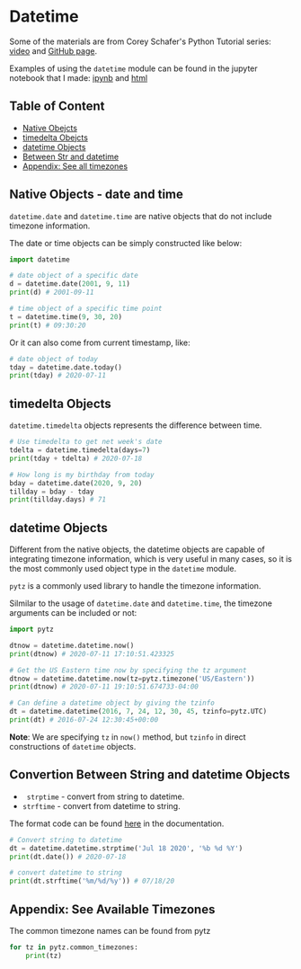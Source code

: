 # Datetime

Some of the materials are from Corey Schafer's Python Tutorial series: [video](https://www.youtube.com/watch?v=eirjjyP2qcQ) and [GitHub page](https://github.com/CoreyMSchafer/code_snippets/blob/master/Datetime/dates.py).

Examples of using the `datetime` module can be found in the jupyter notebook that I made: [ipynb](datetime.ipynb) and [html](https://htmlpreview.github.io/?https://github.com/zhouxu-ds/DS_tools/blob/master/misc/datetime/datetime.html)

## Table of Content

- [Native Obejcts](#native)
- [timedelta Obejcts](#timedelta)
- [datetime Objects](#datetime)
- [Between Str and datetime](#string)
- [Appendix: See all timezones](#tz)

<a name='native'></a>

## Native Objects - date and time

`datetime.date` and `datetime.time` are native objects that do not include timezone information.

The date or time objects can be simply constructed like below:

```python
import datetime

# date object of a specific date
d = datetime.date(2001, 9, 11)
print(d) # 2001-09-11

# time object of a specific time point
t = datetime.time(9, 30, 20)
print(t) # 09:30:20
```

Or it can also come from current timestamp, like:

```python
# date object of today
tday = datetime.date.today()
print(tday) # 2020-07-11
```

<a name='timedelta'></a>

## timedelta Objects

`datetime.timedelta` objects represents the difference between time.

```python
# Use timedelta to get net week's date
tdelta = datetime.timedelta(days=7)
print(tday + tdelta) # 2020-07-18

# How long is my birthday from today
bday = datetime.date(2020, 9, 20)
tillday = bday - tday
print(tillday.days) # 71
```

<a name='datetime'></a>

## datetime Objects

Different from the native objects, the datetime objects are capable of integrating timezone information, which is very useful in many cases, so it is the most commonly used object type in the `datetime` module.

`pytz` is a commonly used library to handle the timezone information.

Silmilar to the usage of `datetime.date` and `datetime.time`, the timezone arguments can be included or not:

```python
import pytz

dtnow = datetime.datetime.now()
print(dtnow) # 2020-07-11 17:10:51.423325

# Get the US Eastern time now by specifying the tz argument
dtnow = datetime.datetime.now(tz=pytz.timezone('US/Eastern'))
print(dtnow) # 2020-07-11 19:10:51.674733-04:00

# Can define a datetime object by giving the tzinfo
dt = datetime.datetime(2016, 7, 24, 12, 30, 45, tzinfo=pytz.UTC)
print(dt) # 2016-07-24 12:30:45+00:00
```

**Note**: We are specifying `tz` in `now()` method, but `tzinfo` in direct constructions of `datetime` objects.

<a name='string'></a>

## Convertion Between String and datetime Objects

- ` strptime` - convert from string to datetime.
- `strftime` - convert from datetime to string.

The format code can be found [here](https://docs.python.org/3/library/datetime.html#strftime-and-strptime-format-codes) in the documentation.

```python
# Convert string to datetime
dt = datetime.datetime.strptime('Jul 18 2020', '%b %d %Y')
print(dt.date()) # 2020-07-18

# convert datetime to string
print(dt.strftime('%m/%d/%y')) # 07/18/20
```

<a name='tz'></a>

## Appendix: See Available Timezones

The common timezone names can be found from pytz

```python
for tz in pytz.common_timezones:
    print(tz)
```

